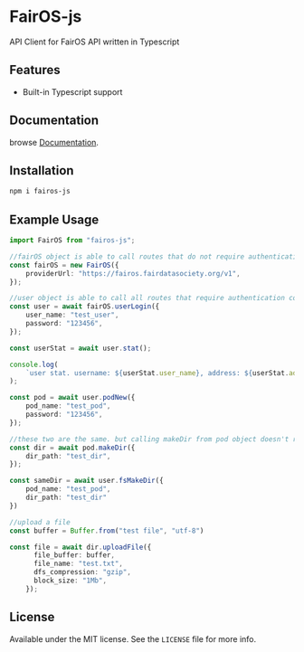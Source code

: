 # FairOS-js

API Client for FairOS API written in Typescript



## Features

- Built-in Typescript support



## Documentation

browse [Documentation](https://soheil555.github.io/fairOS-js).



## Installation

```bash
npm i fairos-js
```



## Example Usage

```typescript
import FairOS from "fairos-js";

//fairOS object is able to call routes that do not require authentication cookie
const fairOS = new FairOS({
    providerUrl: "https://fairos.fairdatasociety.org/v1",
});

//user object is able to call all routes that require authentication cookie
const user = await fairOS.userLogin({
    user_name: "test_user",
    password: "123456",
});

const userStat = await user.stat();

console.log(
    `user stat. username: ${userStat.user_name}, address: ${userStat.address}`
);

const pod = await user.podNew({
    pod_name: "test_pod",
    password: "123456",
});

//these two are the same. but calling makeDir from pod object doesn't require you to set pod_name every time.
const dir = await pod.makeDir({
    dir_path: "test_dir",
});

const sameDir = await user.fsMakeDir({
    pod_name: "test_pod",
    dir_path: "test_dir"
}) 

//upload a file
const buffer = Buffer.from("test file", "utf-8")

const file = await dir.uploadFile({
      file_buffer: buffer,
      file_name: "test.txt",
      dfs_compression: "gzip",
      block_size: "1Mb",
    });
```



## License

Available under the MIT license. See the `LICENSE` file for more info.


